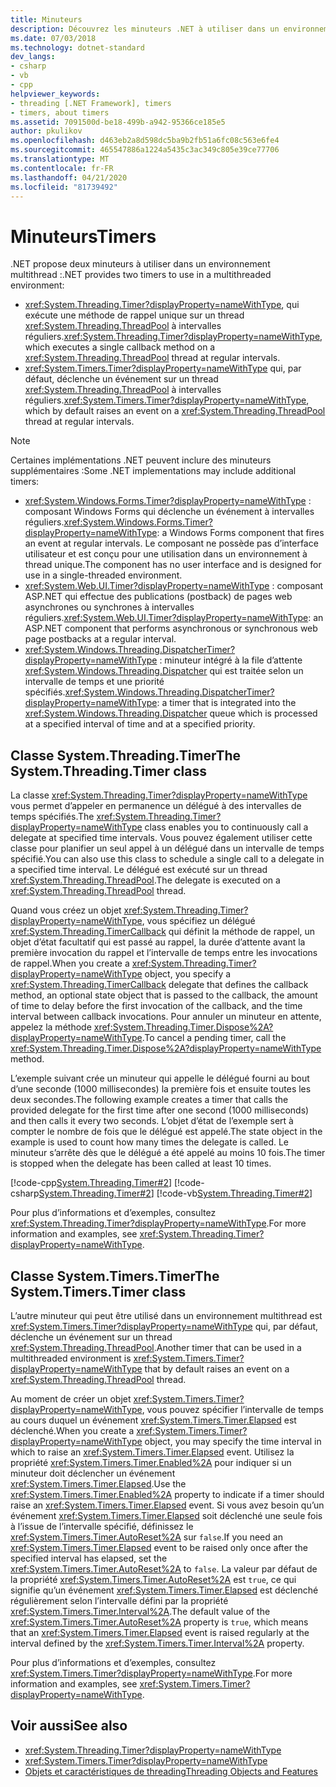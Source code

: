 ```yaml
---
title: Minuteurs
description: Découvrez les minuteurs .NET à utiliser dans un environnement multithread.
ms.date: 07/03/2018
ms.technology: dotnet-standard
dev_langs:
- csharp
- vb
- cpp
helpviewer_keywords:
- threading [.NET Framework], timers
- timers, about timers
ms.assetid: 7091500d-be18-499b-a942-95366ce185e5
author: pkulikov
ms.openlocfilehash: d463eb2a8d598dc5ba9b2fb51a6fc08c563e6fe4
ms.sourcegitcommit: 465547886a1224a5435c3ac349c805e39ce77706
ms.translationtype: MT
ms.contentlocale: fr-FR
ms.lasthandoff: 04/21/2020
ms.locfileid: "81739492"
---
```

# <a name="timers"></a><span data-ttu-id="bd339-103">Minuteurs</span><span class="sxs-lookup"><span data-stu-id="bd339-103">Timers</span></span>

<span data-ttu-id="bd339-104">.NET propose deux minuteurs à utiliser dans un environnement multithread :</span><span class="sxs-lookup"><span data-stu-id="bd339-104">.NET provides two timers to use in a multithreaded environment:</span></span>

- <span data-ttu-id="bd339-105"><xref:System.Threading.Timer?displayProperty=nameWithType>, qui exécute une méthode de rappel unique sur un thread <xref:System.Threading.ThreadPool> à intervalles réguliers.</span><span class="sxs-lookup"><span data-stu-id="bd339-105"><xref:System.Threading.Timer?displayProperty=nameWithType>, which executes a single callback method on a <xref:System.Threading.ThreadPool> thread at regular intervals.</span></span>
- <span data-ttu-id="bd339-106"><xref:System.Timers.Timer?displayProperty=nameWithType> qui, par défaut, déclenche un événement sur un thread <xref:System.Threading.ThreadPool> à intervalles réguliers.</span><span class="sxs-lookup"><span data-stu-id="bd339-106"><xref:System.Timers.Timer?displayProperty=nameWithType>, which by default raises an event on a <xref:System.Threading.ThreadPool> thread at regular intervals.</span></span>

> [!NOTE]
> <span data-ttu-id="bd339-107">Certaines implémentations .NET peuvent inclure des minuteurs supplémentaires :</span><span class="sxs-lookup"><span data-stu-id="bd339-107">Some .NET implementations may include additional timers:</span></span>
>
> - <span data-ttu-id="bd339-108"><xref:System.Windows.Forms.Timer?displayProperty=nameWithType> : composant Windows Forms qui déclenche un événement à intervalles réguliers.</span><span class="sxs-lookup"><span data-stu-id="bd339-108"><xref:System.Windows.Forms.Timer?displayProperty=nameWithType>: a Windows Forms component that fires an event at regular intervals.</span></span> <span data-ttu-id="bd339-109">Le composant ne possède pas d’interface utilisateur et est conçu pour une utilisation dans un environnement à thread unique.</span><span class="sxs-lookup"><span data-stu-id="bd339-109">The component has no user interface and is designed for use in a single-threaded environment.</span></span>  
> - <span data-ttu-id="bd339-110"><xref:System.Web.UI.Timer?displayProperty=nameWithType> : composant ASP.NET qui effectue des publications (postback) de pages web asynchrones ou synchrones à intervalles réguliers.</span><span class="sxs-lookup"><span data-stu-id="bd339-110"><xref:System.Web.UI.Timer?displayProperty=nameWithType>: an ASP.NET component that performs asynchronous or synchronous web page postbacks at a regular interval.</span></span>
> - <span data-ttu-id="bd339-111"><xref:System.Windows.Threading.DispatcherTimer?displayProperty=nameWithType> : minuteur intégré à la file d’attente <xref:System.Windows.Threading.Dispatcher> qui est traitée selon un intervalle de temps et une priorité spécifiés.</span><span class="sxs-lookup"><span data-stu-id="bd339-111"><xref:System.Windows.Threading.DispatcherTimer?displayProperty=nameWithType>: a timer that is integrated into the <xref:System.Windows.Threading.Dispatcher> queue which is processed at a specified interval of time and at a specified priority.</span></span>

## <a name="the-systemthreadingtimer-class"></a><span data-ttu-id="bd339-112">Classe System.Threading.Timer</span><span class="sxs-lookup"><span data-stu-id="bd339-112">The System.Threading.Timer class</span></span>

<span data-ttu-id="bd339-113">La classe <xref:System.Threading.Timer?displayProperty=nameWithType> vous permet d’appeler en permanence un délégué à des intervalles de temps spécifiés.</span><span class="sxs-lookup"><span data-stu-id="bd339-113">The <xref:System.Threading.Timer?displayProperty=nameWithType> class enables you to continuously call a delegate at specified time intervals.</span></span> <span data-ttu-id="bd339-114">Vous pouvez également utiliser cette classe pour planifier un seul appel à un délégué dans un intervalle de temps spécifié.</span><span class="sxs-lookup"><span data-stu-id="bd339-114">You can also use this class to schedule a single call to a delegate in a specified time interval.</span></span> <span data-ttu-id="bd339-115">Le délégué est exécuté sur un thread <xref:System.Threading.ThreadPool>.</span><span class="sxs-lookup"><span data-stu-id="bd339-115">The delegate is executed on a <xref:System.Threading.ThreadPool> thread.</span></span>

<span data-ttu-id="bd339-116">Quand vous créez un objet <xref:System.Threading.Timer?displayProperty=nameWithType>, vous spécifiez un délégué <xref:System.Threading.TimerCallback> qui définit la méthode de rappel, un objet d’état facultatif qui est passé au rappel, la durée d’attente avant la première invocation du rappel et l’intervalle de temps entre les invocations de rappel.</span><span class="sxs-lookup"><span data-stu-id="bd339-116">When you create a <xref:System.Threading.Timer?displayProperty=nameWithType> object, you specify a <xref:System.Threading.TimerCallback> delegate that defines the callback method, an optional state object that is passed to the callback, the amount of time to delay before the first invocation of the callback, and the time interval between callback invocations.</span></span> <span data-ttu-id="bd339-117">Pour annuler un minuteur en attente, appelez la méthode <xref:System.Threading.Timer.Dispose%2A?displayProperty=nameWithType>.</span><span class="sxs-lookup"><span data-stu-id="bd339-117">To cancel a pending timer, call the <xref:System.Threading.Timer.Dispose%2A?displayProperty=nameWithType> method.</span></span>

<span data-ttu-id="bd339-118">L’exemple suivant crée un minuteur qui appelle le délégué fourni au bout d’une seconde (1000 millisecondes) la première fois et ensuite toutes les deux secondes.</span><span class="sxs-lookup"><span data-stu-id="bd339-118">The following example creates a timer that calls the provided delegate for the first time after one second (1000 milliseconds) and then calls it every two seconds.</span></span> <span data-ttu-id="bd339-119">L’objet d’état de l’exemple sert à compter le nombre de fois que le délégué est appelé.</span><span class="sxs-lookup"><span data-stu-id="bd339-119">The state object in the example is used to count how many times the delegate is called.</span></span> <span data-ttu-id="bd339-120">Le minuteur s’arrête dès que le délégué a été appelé au moins 10 fois.</span><span class="sxs-lookup"><span data-stu-id="bd339-120">The timer is stopped when the delegate has been called at least 10 times.</span></span>

[!code-cpp[System.Threading.Timer#2](../../../samples/snippets/cpp/VS_Snippets_CLR_System/system.Threading.Timer/CPP/source2.cpp#2)]
[!code-csharp[System.Threading.Timer#2](../../../samples/snippets/csharp/VS_Snippets_CLR_System/system.Threading.Timer/CS/source2.cs#2)]
[!code-vb[System.Threading.Timer#2](../../../samples/snippets/visualbasic/VS_Snippets_CLR_System/system.Threading.Timer/VB/source2.vb#2)]

<span data-ttu-id="bd339-121">Pour plus d’informations et d’exemples, consultez <xref:System.Threading.Timer?displayProperty=nameWithType>.</span><span class="sxs-lookup"><span data-stu-id="bd339-121">For more information and examples, see <xref:System.Threading.Timer?displayProperty=nameWithType>.</span></span>

## <a name="the-systemtimerstimer-class"></a><span data-ttu-id="bd339-122">Classe System.Timers.Timer</span><span class="sxs-lookup"><span data-stu-id="bd339-122">The System.Timers.Timer class</span></span>

<span data-ttu-id="bd339-123">L’autre minuteur qui peut être utilisé dans un environnement multithread est <xref:System.Timers.Timer?displayProperty=nameWithType> qui, par défaut, déclenche un événement sur un thread <xref:System.Threading.ThreadPool>.</span><span class="sxs-lookup"><span data-stu-id="bd339-123">Another timer that can be used in a multithreaded environment is <xref:System.Timers.Timer?displayProperty=nameWithType> that by default raises an event on a <xref:System.Threading.ThreadPool> thread.</span></span>

<span data-ttu-id="bd339-124">Au moment de créer un objet <xref:System.Timers.Timer?displayProperty=nameWithType>, vous pouvez spécifier l’intervalle de temps au cours duquel un événement <xref:System.Timers.Timer.Elapsed> est déclenché.</span><span class="sxs-lookup"><span data-stu-id="bd339-124">When you create a <xref:System.Timers.Timer?displayProperty=nameWithType> object, you may specify the time interval in which to raise an <xref:System.Timers.Timer.Elapsed> event.</span></span> <span data-ttu-id="bd339-125">Utilisez la propriété <xref:System.Timers.Timer.Enabled%2A> pour indiquer si un minuteur doit déclencher un événement <xref:System.Timers.Timer.Elapsed>.</span><span class="sxs-lookup"><span data-stu-id="bd339-125">Use the <xref:System.Timers.Timer.Enabled%2A> property to indicate if a timer should raise an <xref:System.Timers.Timer.Elapsed> event.</span></span> <span data-ttu-id="bd339-126">Si vous avez besoin qu’un événement <xref:System.Timers.Timer.Elapsed> soit déclenché une seule fois à l’issue de l’intervalle spécifié, définissez le <xref:System.Timers.Timer.AutoReset%2A> sur `false`.</span><span class="sxs-lookup"><span data-stu-id="bd339-126">If you need an <xref:System.Timers.Timer.Elapsed> event to be raised only once after the specified interval has elapsed, set the <xref:System.Timers.Timer.AutoReset%2A> to `false`.</span></span> <span data-ttu-id="bd339-127">La valeur par défaut de la propriété <xref:System.Timers.Timer.AutoReset%2A> est `true`, ce qui signifie qu’un événement <xref:System.Timers.Timer.Elapsed> est déclenché régulièrement selon l’intervalle défini par la propriété <xref:System.Timers.Timer.Interval%2A>.</span><span class="sxs-lookup"><span data-stu-id="bd339-127">The default value of the <xref:System.Timers.Timer.AutoReset%2A> property is `true`, which means that an <xref:System.Timers.Timer.Elapsed> event is raised regularly at the interval defined by the <xref:System.Timers.Timer.Interval%2A> property.</span></span>

<span data-ttu-id="bd339-128">Pour plus d’informations et d’exemples, consultez <xref:System.Timers.Timer?displayProperty=nameWithType>.</span><span class="sxs-lookup"><span data-stu-id="bd339-128">For more information and examples, see <xref:System.Timers.Timer?displayProperty=nameWithType>.</span></span>
  
## <a name="see-also"></a><span data-ttu-id="bd339-129">Voir aussi</span><span class="sxs-lookup"><span data-stu-id="bd339-129">See also</span></span>

- <xref:System.Threading.Timer?displayProperty=nameWithType>
- <xref:System.Timers.Timer?displayProperty=nameWithType>
- [<span data-ttu-id="bd339-130">Objets et caractéristiques de threading</span><span class="sxs-lookup"><span data-stu-id="bd339-130">Threading Objects and Features</span></span>](threading-objects-and-features.md)
